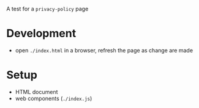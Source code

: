 A test for a `privacy-policy` page

# Development

- open `./index.html` in a browser, refresh the page as change are made


# Setup

- HTML document
- web components (`./index.js`)
